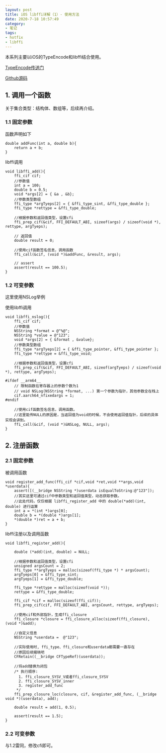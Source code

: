 ```yaml
---
layout: post
title: iOS libffi详解（1）- 使用方法
date: 2020-7-18 10:57:49
category: 
- 笔记
tags: 
- hotfix
- libffi
---
```


本系列主要以iOS的TypeEncode和libffi结合使用。

[TypeEncode传送门](https://developer.apple.com/library/archive/documentation/Cocoa/Conceptual/ObjCRuntimeGuide/Articles/ocrtTypeEncodings.html)

[Github源码](https://github.com/SilverFruity/iOSLibffiDemo)

<!-- more -->

## 1. 调用一个函数

关于集合类型：结构体、数组等，后续再介绍。

### 1.1 固定参数

函数声明如下

```objc
double addFunc(int a, double b){
    return a + b;
}
```

libffi调用

```objc
void libffi_add(){
    ffi_cif cif;
    //参数值
    int a = 100;
    double b = 0.5;
    void *args[2] = { &a , &b};
    //参数类型数组
    ffi_type *argTyeps[2] = { &ffi_type_sint, &ffi_type_double };
    ffi_type *rettype = &ffi_type_double;

    //根据参数和返回值类型，设置cfi
    ffi_prep_cif(&cif, FFI_DEFAULT_ABI, sizeof(args) / sizeof(void *), rettype, argTyeps);

    // 返回值
    double result = 0;
    
    //使用cif函数签名信息，调用函数
    ffi_call(&cif, (void *)&addFunc, &result, args);
    
    // assert
    assert(result == 100.5);
}
```

### 1.2 可变参数

这里使用NSLog举例

使用libffi调用

```objc
void libffi_nslog(){
    ffi_cif cif;
    //参数值
    NSString *format = @"%@";
    NSString *value = @"123";
    void *args[2] = { &format , &value};
    //参数类型数组
    ffi_type *argTyeps[2] = { &ffi_type_pointer, &ffi_type_pointer };
    ffi_type *rettype = &ffi_type_void;

    //根据参数和返回值类型，设置cfi
    ffi_prep_cif(&cif, FFI_DEFAULT_ABI, sizeof(argTyeps) / sizeof(void *), rettype, argTyeps);
    
#ifdef __arm64__
    // 限制函数在寄存器上的参数个数为1
    // void NSLog(NSString *format, ...) 第一个参数为指针，其他参数全在栈上
    cif.aarch64_nfixedargs = 1;
#endif
    
    //使用cif函数签名信息，调用函数。
    //这里能传NULL的原因是，当返回值为void的时候，不会使用返回值指针，后续的具体实现会讲到。
    ffi_call(&cif, (void *)&NSLog, NULL, args);
}
```

## 2. 注册函数

### 2.1 固定参数

被调用函数

```objc
void register_add_func(ffi_cif *cif,void *ret,void **args,void *userdata){
    assert([(__bridge NSString *)userdata isEqualToString:@"123"]);
    //其实这里可通过cif中参数类型和返回值类型，动态获取参数。
    //此处代码，仅仅根据 libffi_register_add 中的 double(*add)(int, double) 进行运算
    int a = *(int *)args[0];
    double b = *(double *)args[1];
    *(double *)ret = a + b;
}
```

libffi注册以及调用函数

```objc
void libffi_register_add(){
    
    double (*add)(int, double) = NULL;
    
    //根据参数和返回值类型，设置cfi
    unsigned argsCount = 2;
    ffi_type **argTyeps = malloc(sizeof(ffi_type *) * argsCount);
    argTyeps[0] = &ffi_type_sint;
    argTyeps[1] = &ffi_type_double;
    
    ffi_type *rettype = malloc(sizeof(void *));
    rettype = &ffi_type_double;
    
    ffi_cif *cif = malloc(sizeof(ffi_cif));
    ffi_prep_cif(cif, FFI_DEFAULT_ABI, argsCount, rettype, argTyeps);
    
    //使用cif和外部指针，生成ffi_closure
    ffi_closure *closure = ffi_closure_alloc(sizeof(ffi_closure), (void *)&add);
    
    //自定义信息
    NSString *userdata =  @"123";
    
    //实际使用时, ffi_type、ffi_closure和userdata都需要一直存在
    //原因后续揭晓吧
    CFRetain((__bridge CFTypeRef)(userdata));
    
    //将add替换为闭包
    /* 执行顺序:
      1. ffi_closure_SYSV_V或者ffi_closure_SYSV
      2. ffi_closure_SYSV_inner
      3. register_add_func
     */
    ffi_prep_closure_loc(closure, cif, &register_add_func, (__bridge void *)(userdata), add);

    double result = add(1, 0.5);
    
    assert(result == 1.5);
}
```

### 2.2 可变参数

与1.2雷同，修改cfi即可。